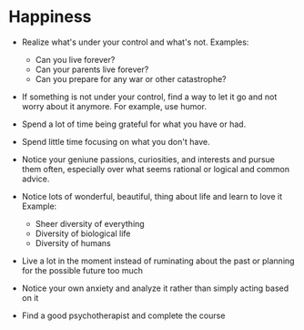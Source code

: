 # Happiness

- Realize what's under your control and what's not.
  Examples:
  - Can you live forever?
  - Can your parents live forever?
  - Can you prepare for any war or other catastrophe?

- If something is not under your control, find a way to let it go and not worry about it anymore. For example, use humor.

- Spend a lot of time being grateful for what you have or had.

- Spend little time focusing on what you don't have.

- Notice your geniune passions, curiosities, and interests and pursue them often, especially over what seems rational or logical and common advice.

- Notice lots of wonderful, beautiful, thing about life and learn to love it
  Example:
  - Sheer diversity of everything
  - Diversity of biological life
  - Diversity of humans

- Live a lot in the moment instead of ruminating about the past or planning for the possible future too much

- Notice your own anxiety and analyze it rather than simply acting based on it

- Find a good psychotherapist and complete the course
